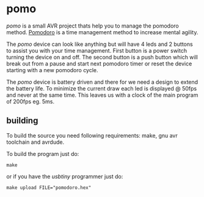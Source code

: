 # pomo

_pomo_ is a small AVR project thats help you to manage the pomodoro
method. [Pomodoro](https://en.wikipedia.org/wiki/Pomodoro_Technique)
is a time management method to increase mental agility.

The _pomo_ device can look like anything but will have 4 leds and 2
buttons to assist you with your time management. First button is a
power switch turning the device on and off. The second button is a
push button which will break out from a pause and start next pomodoro
timer or reset the device starting with a new pomodoro cycle.

The _pomo_ device is battery driven and there for we need a design to
extend the battery life. To minimize the current draw each led is
displayed @ 50fps and never at the same time. This leaves us with a
clock of the main program of 200fps eg. 5ms.


## building

To build the source you need following requirements: make, gnu avr
toolchain and avrdude.

To build the program just do:

    make

or if you have the _usbtiny_ programmer just do:

    make upload FILE="pomodoro.hex"

